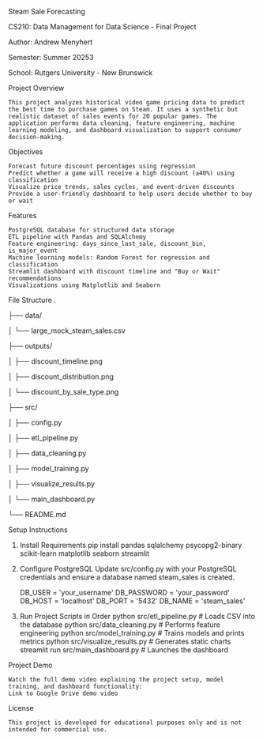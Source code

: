 Steam Sale Forecasting

CS210: Data Management for Data Science - Final Project

Author: Andrew Menyhert

Semester: Summer 20253

School: Rutgers University - New Brunswick


Project Overview
    
    This project analyzes historical video game pricing data to predict the best time to purchase games on Steam. It uses a synthetic but realistic dataset of sales events for 20 popular games. The application performs data cleaning, feature engineering, machine learning modeling, and dashboard visualization to support consumer decision-making.


Objectives
    
    Forecast future discount percentages using regression
    Predict whether a game will receive a high discount (≥40%) using classification
    Visualize price trends, sales cycles, and event-driven discounts
    Provide a user-friendly dashboard to help users decide whether to buy or wait


Features
    
    PostgreSQL database for structured data storage
    ETL pipeline with Pandas and SQLAlchemy
    Feature engineering: days_since_last_sale, discount_bin, is_major_event
    Machine learning models: Random Forest for regression and classification
    Streamlit dashboard with discount timeline and "Buy or Wait" recommendations
    Visualizations using Matplotlib and Seaborn


File Structure
.

├── data/

│   └── large_mock_steam_sales.csv

├── outputs/

│   ├── discount_timeline.png

│   ├── discount_distribution.png

│   └── discount_by_sale_type.png

├── src/

│   ├── config.py

│   ├── etl_pipeline.py

│   ├── data_cleaning.py

│   ├── model_training.py

│   ├── visualize_results.py

│   └── main_dashboard.py

└── README.md


Setup Instructions
1. Install Requirements
    pip install pandas sqlalchemy psycopg2-binary scikit-learn matplotlib seaborn streamlit

2. Configure PostgreSQL
    Update src/config.py with your PostgreSQL credentials and ensure a database named steam_sales is created.

    DB_USER = 'your_username'
    DB_PASSWORD = 'your_password'
    DB_HOST = 'localhost'
    DB_PORT = '5432'
    DB_NAME = 'steam_sales'


3. Run Project Scripts in Order
    python src/etl_pipeline.py         # Loads CSV into the database
    python src/data_cleaning.py        # Performs feature engineering
    python src/model_training.py       # Trains models and prints metrics
    python src/visualize_results.py    # Generates static charts
    streamlit run src/main_dashboard.py  # Launches the dashboard


Project Demo
    
    Watch the full demo video explaining the project setup, model training, and dashboard functionality:
    Link to Google Drive demo video

License
    
    This project is developed for educational purposes only and is not intended for commercial use.
